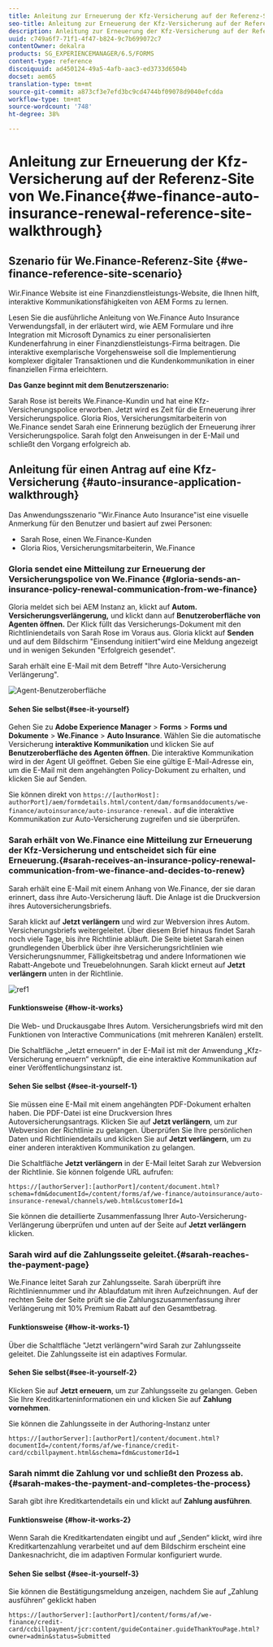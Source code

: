 ```yaml
---
title: Anleitung zur Erneuerung der Kfz-Versicherung auf der Referenz-Site von We.Finance
seo-title: Anleitung zur Erneuerung der Kfz-Versicherung auf der Referenz-Site von We.Finance
description: Anleitung zur Erneuerung der Kfz-Versicherung auf der Referenz-Site von We.Finance
uuid: c749a6f7-71f1-4f47-b824-9c7b699072c7
contentOwner: dekalra
products: SG_EXPERIENCEMANAGER/6.5/FORMS
content-type: reference
discoiquuid: ad450124-49a5-4afb-aac3-ed3733d6504b
docset: aem65
translation-type: tm+mt
source-git-commit: a873cf3e7efd3bc9cd4744bf09078d9040efcdda
workflow-type: tm+mt
source-wordcount: '748'
ht-degree: 38%

---
```



# Anleitung zur Erneuerung der Kfz-Versicherung auf der Referenz-Site von We.Finance{#we-finance-auto-insurance-renewal-reference-site-walkthrough}

## Szenario für We.Finance-Referenz-Site  {#we-finance-reference-site-scenario}

Wir.Finance Website ist eine Finanzdienstleistungs-Website, die Ihnen hilft, interaktive Kommunikationsfähigkeiten von AEM Forms zu lernen.

Lesen Sie die ausführliche Anleitung von We.Finance Auto Insurance Verwendungsfall, in der erläutert wird, wie AEM Formulare und ihre Integration mit Microsoft Dynamics zu einer personalisierten Kundenerfahrung in einer Finanzdienstleistungs-Firma beitragen. Die interaktive exemplarische Vorgehensweise soll die Implementierung komplexer digitaler Transaktionen und die Kundenkommunikation in einer finanziellen Firma erleichtern.

**Das Ganze beginnt mit dem Benutzerszenario:** 

Sarah Rose ist bereits We.Finance-Kundin und hat eine Kfz-Versicherungspolice erworben. Jetzt wird es Zeit für die Erneuerung ihrer Versicherungspolice. Gloria Rios, Versicherungsmitarbeiterin von We.Finance sendet Sarah eine Erinnerung bezüglich der Erneuerung ihrer Versicherungspolice. Sarah folgt den Anweisungen in der E-Mail und schließt den Vorgang erfolgreich ab.

## Anleitung für einen Antrag auf eine Kfz-Versicherung {#auto-insurance-application-walkthrough}

Das Anwendungsszenario &quot;Wir.Finance Auto Insurance&quot;ist eine visuelle Anmerkung für den Benutzer und basiert auf zwei Personen:

* Sarah Rose, einen We.Finance-Kunden
* Gloria Rios, Versicherungsmitarbeiterin, We.Finance

### Gloria sendet eine Mitteilung zur Erneuerung der Versicherungspolice von We.Finance  {#gloria-sends-an-insurance-policy-renewal-communication-from-we-finance}

Gloria meldet sich bei AEM Instanz an, klickt auf **Autom. Versicherungsverlängerung,** und klickt dann auf **Benutzeroberfläche von Agenten öffnen.** Der Klick füllt das Versicherungs-Dokument mit den Richtliniendetails von Sarah Rose im Voraus aus. Gloria klickt auf **Senden** und auf dem Bildschirm &quot;Einsendung initiiert&quot;wird eine Meldung angezeigt und in wenigen Sekunden &quot;Erfolgreich gesendet&quot;.

Sarah erhält eine E-Mail mit dem Betreff &quot;Ihre Auto-Versicherung Verlängerung&quot;.

![Agent-Benutzeroberfläche](assets/agent_ui_email_new.png)

#### Sehen Sie selbst{#see-it-yourself} 

Gehen Sie zu **Adobe Experience Manager** > **Forms** > **Forms und Dokumente** > **We.Finance** > **Auto Insurance**. Wählen Sie die automatische Versicherung **interaktive Kommunikation** und klicken Sie auf **Benutzeroberfläche des Agenten öffnen**. Die interaktive Kommunikation wird in der Agent UI geöffnet. Geben Sie eine gültige E-Mail-Adresse ein, um die E-Mail mit dem angehängten Policy-Dokument zu erhalten, und klicken Sie auf Senden.

Sie können direkt von `https://[authorHost]: authorPort]/aem/formdetails.html/content/dam/formsanddocuments/we-finance/autoinsurance/auto-insurance-renewal.` auf die interaktive Kommunikation zur Auto-Versicherung zugreifen und sie überprüfen.

### Sarah erhält von We.Finance eine Mitteilung zur Erneuerung der Kfz-Versicherung und entscheidet sich für eine Erneuerung.{#sarah-receives-an-insurance-policy-renewal-communication-from-we-finance-and-decides-to-renew}

Sarah erhält eine E-Mail mit einem Anhang von We.Finance, der sie daran erinnert, dass ihre Auto-Versicherung läuft. Die Anlage ist die Druckversion ihres Autoversicherungsbriefs.

Sarah klickt auf **Jetzt verlängern** und wird zur Webversion ihres Autom. Versicherungsbriefs weitergeleitet. Über diesem Brief hinaus findet Sarah noch viele Tage, bis ihre Richtlinie abläuft. Die Seite bietet Sarah einen grundlegenden Überblick über ihre Versicherungsrichtlinien wie Versicherungsnummer, Fälligkeitsbetrag und andere Informationen wie Rabatt-Angebote und Treuebelohnungen. Sarah klickt erneut auf **Jetzt verlängern** unten in der Richtlinie.

![ref1](assets/ref1.png)

#### Funktionsweise {#how-it-works}

Die Web- und Druckausgabe Ihres Autom. Versicherungsbriefs wird mit den Funktionen von Interactive Communications (mit mehreren Kanälen) erstellt.

Die Schaltfläche „Jetzt erneuern“ in der E-Mail ist mit der Anwendung „Kfz-Versicherung erneuern“ verknüpft, die eine interaktive Kommunikation auf einer Veröffentlichungsinstanz ist.

#### Sehen Sie selbst  {#see-it-yourself-1}

Sie müssen eine E-Mail mit einem angehängten PDF-Dokument erhalten haben. Die PDF-Datei ist eine Druckversion Ihres Autoversicherungsantrags. Klicken Sie auf **Jetzt verlängern**, um zur Webversion der Richtlinie zu gelangen. Überprüfen Sie Ihre persönlichen Daten und Richtliniendetails und klicken Sie auf **Jetzt verlängern**, um zu einer anderen interaktiven Kommunikation zu gelangen.

Die Schaltfläche **Jetzt verlängern** in der E-Mail leitet Sarah zur Webversion der Richtlinie. Sie können folgende URL aufrufen:

`https://[authorServer]:[authorPort]/content/document.html?schema=fdm&documentId=/content/forms/af/we-finance/autoinsurance/auto-insurance-renewal/channels/web.html&customerId=1`

Sie können die detaillierte Zusammenfassung Ihrer Auto-Versicherung-Verlängerung überprüfen und unten auf der Seite auf **Jetzt verlängern** klicken.

### Sarah wird auf die Zahlungsseite geleitet.{#sarah-reaches-the-payment-page}

We.Finance leitet Sarah zur Zahlungsseite. Sarah überprüft ihre Richtliniennummer und ihr Ablaufdatum mit ihren Aufzeichnungen. Auf der rechten Seite der Seite prüft sie die Zahlungszusammenfassung ihrer Verlängerung mit 10% Premium Rabatt auf den Gesamtbetrag.

#### Funktionsweise {#how-it-works-1}

Über die Schaltfläche &quot;Jetzt verlängern&quot;wird Sarah zur Zahlungsseite geleitet. Die Zahlungsseite ist ein adaptives Formular.

#### Sehen Sie selbst{#see-it-yourself-2} 

Klicken Sie auf **Jetzt erneuern**, um zur Zahlungsseite zu gelangen. Geben Sie Ihre Kreditkarteninformationen ein und klicken Sie auf **Zahlung vornehmen**.

Sie können die Zahlungsseite in der Authoring-Instanz unter

`https://[authorServer]:[authorPort]/content/document.html?documentId=/content/forms/af/we-finance/credit-card/ccbillpayment.html&schema=fdm&customerId=1`

### Sarah nimmt die Zahlung vor und schließt den Prozess ab.{#sarah-makes-the-payment-and-completes-the-process}

Sarah gibt ihre Kreditkartendetails ein und klickt auf **Zahlung ausführen**.

#### Funktionsweise {#how-it-works-2}

Wenn Sarah die Kreditkartendaten eingibt und auf „Senden“ klickt, wird ihre Kreditkartenzahlung verarbeitet und auf dem Bildschirm erscheint eine Dankesnachricht, die im adaptiven Formular konfiguriert wurde.

#### Sehen Sie selbst  {#see-it-yourself-3}

Sie können die Bestätigungsmeldung anzeigen, nachdem Sie auf „Zahlung ausführen“ geklickt haben

`https://[authorServer]:[authorPort]/content/forms/af/we-finance/credit-card/ccbillpayment/jcr:content/guideContainer.guideThankYouPage.html?owner=admin&status=Submitted`

